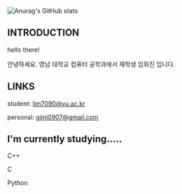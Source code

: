 ![Anurag's GitHub stats](https://github-readme-stats.vercel.app/api?username=Lim-09&theme=github_dark_dimmed&show_icons=true)

## INTRODUCTION
hello there!

안녕하세요. 영남 대학교 컴퓨터 공학과에서 재학생 임휘진 입니다.

## LINKS
student: lim7090@yu.ac.kr 

personal: gjini0907@gmail.com

## I'm currently studying.....

C++

C

Python


<!--
**Lim-09/Lim-09** is a ✨ _special_ ✨ repository because its `README.md` (this file) appears on your GitHub profile.

Here are some ideas to get you started:

- 🔭 I’m currently working on ...
- 🌱 I’m currently learning ...
- 👯 I’m looking to collaborate on ...
- 🤔 I’m looking for help with ...
- 💬 Ask me about ...
- 📫 How to reach me: ...
- 😄 Pronouns: ...
- ⚡ Fun fact: ...
-->
